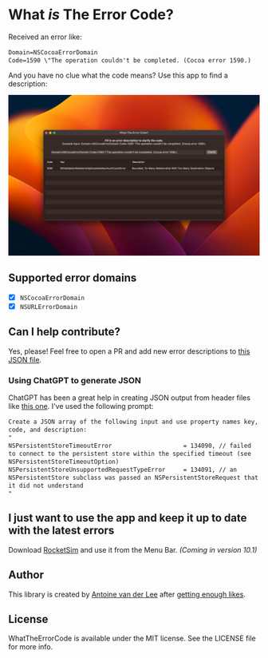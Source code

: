 # What *is* The Error Code?
Received an error like:

```
Domain=NSCocoaErrorDomain 
Code=1590 \"The operation couldn't be completed. (Cocoa error 1590.)
```

And you have no clue what the code means? Use this app to find a description:

![](Assets/app_example.jpg)

## Supported error domains
- [x] `NSCocoaErrorDomain`
- [x] `NSURLErrorDomain`

## Can I help contribute?
Yes, please! Feel free to open a PR and add new error descriptions to [this JSON file](Sources/WhatTheErrorCode/errors.json).

### Using ChatGPT to generate JSON
ChatGPT has been a great help in creating JSON output from header files like [this one](https://gist.github.com/krin-san/eb5cc692dcce9f2034bc8961cfc58694). I've used the following prompt:

```
Create a JSON array of the following input and use property names key, code, and description: 
"
NSPersistentStoreTimeoutError                    = 134090, // failed to connect to the persistent store within the specified timeout (see NSPersistentStoreTimeoutOption)
NSPersistentStoreUnsupportedRequestTypeError	 = 134091, // an NSPersistentStore subclass was passed an NSPersistentStoreRequest that it did not understand
"
```

## I just want to use the app and keep it up to date with the latest errors
Download [RocketSim](https://www.rocketsim.app) and use it from the Menu Bar. *(Coming in version 10.1)*

## Author
This library is created by [Antoine van der Lee](https://www.twitter.com/twannl) after [getting enough likes](https://twitter.com/twannl/status/1636429057934909442).

## License

WhatTheErrorCode is available under the MIT license. See the LICENSE file for more info.